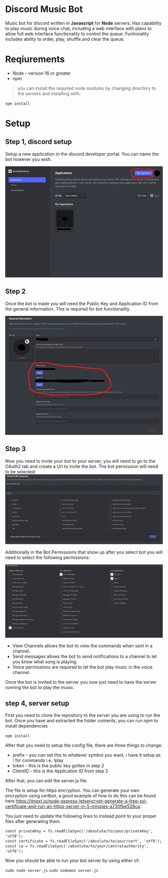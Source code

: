 # Discord Music Bot

Music bot for discord written in **Javascript** for **Node** servers.
Has capability to play music during voice chat, including a web interface with plans to allow full web interface functionality to control the queue. Funtionality includes ability to order, play, shuffle and clear the queue.

# Reqiurements
* Node - version 16 or greater
* npm

> you can install the required node modules by changing directory to the servers and installing with:

`npm install`

# Setup

## Step 1, discord setup

Setup a new application in the discord developer portal. You can name the bot however you wish.

![create new app](markdown/image1.png)

## Step 2 

Once the bot is made you will need the Public Key and Application ID from the general information.
This is required for bot functionality.

![copy Public Key and ClientID](markdown/image2.png)

## Step 3

Now you need to invite your bot to your server, you will need to go to the OAuth2 tab and create a Url to invite the bot.
The bot permission will need to be selected:
![OAuth info](markdown/image3.png)

Additionally in the Bot Permissions that show up after you select bot you will need to select the following permissions:

![Bot Permissions](markdown/image4.png)

* View Channels allows the bot to view the commands when sent in a channel.
* Send messages allows the bot to send notifications to a channel to let you know what song is playing.
* Voice permissions are required to let the bot play music in the voice channel.

Once the bot is invited to the server you now just need to have the server running the bot to play the music.

## step 4, server setup

First you need to clone the repository to the server you are using to run the bot.
Once you have and extracted the folder contents, you can run npm to install dependencies

`npm install`

After that you need to setup the config file, there are three things to change:
* prefix - you can set this to whatever symbol you want, i have it setup as ! for commands i.e. !play
* token - this is the public key gotten in step 2
* ClientID - this is the Application ID from step 2

After that, you can edit the server.js file.

The file is setup for https encryption. You can generate your own encryption using certbot, a good example of how to do this can be found here https://itnext.io/node-express-letsencrypt-generate-a-free-ssl-certificate-and-run-an-https-server-in-5-minutes-a730fbe528ca.

You just need to update the following lines to instead point to your proper files after generating them.

```
const privateKey = fs.readFileSync('/absolute/to/your/privateKey', 'utf8');
const certificate = fs.readFileSync('/absolute/to/your/cert', 'utf8');
const ca = fs.readFileSync('/absolute/to/your/centralauthority', 'utf8');
```

Now you should be able to run your bot server by using either of:

`sudo node server.js`
`sudo nodemon server.js`








